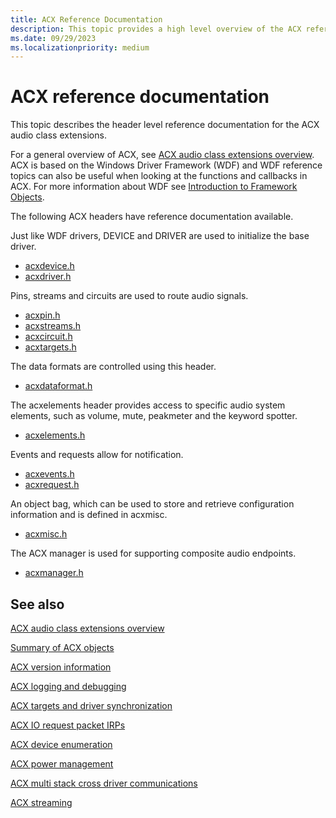 ```yaml
---
title: ACX Reference Documentation
description: This topic provides a high level overview of the ACX reference documentation.
ms.date: 09/29/2023
ms.localizationpriority: medium
---
```


# ACX reference documentation

This topic describes the header level reference documentation for the ACX audio class extensions.

For a general overview of ACX, see [ACX audio class extensions overview](acx-audio-class-extensions-overview.md). ACX is based on the Windows Driver Framework (WDF) and WDF reference topics can also be useful when looking at the functions and callbacks in ACX. For more information about WDF see [Introduction to Framework Objects](../wdf/introduction-to-framework-objects.md).

The following ACX headers have reference documentation available.

Just like WDF drivers, DEVICE and DRIVER are used to initialize the base driver.

- [acxdevice.h](/windows-hardware/drivers/ddi/acxdevice/)
- [acxdriver.h](/windows-hardware/drivers/ddi/acxdriver/)

Pins, streams and circuits are used to route audio signals.

- [acxpin.h](/windows-hardware/drivers/ddi/acxpin/)
- [acxstreams.h](/windows-hardware/drivers/ddi/acxstreams/)
- [acxcircuit.h](/windows-hardware/drivers/ddi/acxcircuit/)
- [acxtargets.h](/windows-hardware/drivers/ddi/acxtargets/)

The data formats are controlled using this header.

- [acxdataformat.h](/windows-hardware/drivers/ddi/acxdataformat/)

The acxelements header provides access to specific audio system elements, such as volume, mute, peakmeter and the keyword spotter.

- [acxelements.h](/windows-hardware/drivers/ddi/acxelements/)

Events and requests allow for notification.

- [acxevents.h](/windows-hardware/drivers/ddi/acxevents/)
- [acxrequest.h](/windows-hardware/drivers/ddi/acxrequest/)

An object bag, which can be used to store and retrieve configuration information and is defined in acxmisc.

- [acxmisc.h](/windows-hardware/drivers/ddi/acxmisc/)

The ACX manager is used for supporting composite audio endpoints. 

- [acxmanager.h](/windows-hardware/drivers/ddi/acxmanager/)

## See also

[ACX audio class extensions overview](acx-audio-class-extensions-overview.md)

[Summary of ACX objects](acx-summary-of-objects.md)

[ACX version information](acx-version-overview.md)

[ACX logging and debugging](acx-logging-and-debugging.md)

[ACX targets and driver synchronization](acx-targets.md)

[ACX IO request packet IRPs](acx-irps.md)

[ACX device enumeration](acx-device-enumeration.md)

[ACX power management](acx-power-management.md)

[ACX multi stack cross driver communications](acx-multi-stack.md)

[ACX streaming](acx-streaming.md)
